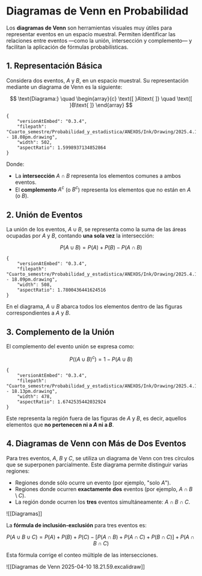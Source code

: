 # Diagramas de Venn en Probabilidad

Los **diagramas de Venn** son herramientas visuales muy útiles para representar eventos en un espacio muestral. Permiten identificar las relaciones entre eventos —como la unión, intersección y complemento— y facilitan la aplicación de fórmulas probabilísticas.

## 1. Representación Básica

Considera dos eventos, $A$ y $B$, en un espacio muestral. Su representación mediante un diagrama de Venn es la siguiente:

$$
\text{Diagrama:} \quad \begin{array}{c}
\text{[ }A\text{ ]} \quad \text{[ }B\text{ ]}
\end{array}
$$
```handdrawn-ink
{
	"versionAtEmbed": "0.3.4",
	"filepath": "Cuarto_semestre/Probabilidad_y_estadistica/ANEXOS/Ink/Drawing/2025.4.10 - 18.08pm.drawing",
	"width": 502,
	"aspectRatio": 1.5998937134852864
}
```

Donde:
- La **intersección** $A \cap B$ representa los elementos comunes a ambos eventos.
- El **complemento** $A^c$ (o $B^c$) representa los elementos que no están en $A$ (o $B$).

## 2. Unión de Eventos

La unión de los eventos, $A \cup B$, se representa como la suma de las áreas ocupadas por $A$ y $B$, contando **una sola vez** la intersección:

$$
P(A \cup B) = P(A) + P(B) - P(A \cap B)
$$

```handdrawn-ink
{
	"versionAtEmbed": "0.3.4",
	"filepath": "Cuarto_semestre/Probabilidad_y_estadistica/ANEXOS/Ink/Drawing/2025.4.10 - 18.09pm.drawing",
	"width": 508,
	"aspectRatio": 1.7800436441624516
}
```


En el diagrama, $A \cup B$ abarca todos los elementos dentro de las figuras correspondientes a $A$ y $B$.

## 3. Complemento de la Unión

El complemento del evento unión se expresa como:

$$
P((A \cup B)^c) = 1 - P(A \cup B)
$$

```handdrawn-ink
{
	"versionAtEmbed": "0.3.4",
	"filepath": "Cuarto_semestre/Probabilidad_y_estadistica/ANEXOS/Ink/Drawing/2025.4.10 - 18.13pm.drawing",
	"width": 478,
	"aspectRatio": 1.6742535442032924
}
```

Este representa la región fuera de las figuras de $A$ y $B$, es decir, aquellos elementos que **no pertenecen ni a $A$ ni a $B$**.

## 4. Diagramas de Venn con Más de Dos Eventos

Para tres eventos, $A$, $B$ y $C$, se utiliza un diagrama de Venn con tres círculos que se superponen parcialmente. Este diagrama permite distinguir varias regiones:
- Regiones donde sólo ocurre un evento (por ejemplo, "solo $A$").
- Regiones donde ocurren **exactamente dos** eventos (por ejemplo, $A \cap B \setminus C$).
- La región donde ocurren los **tres** eventos simultáneamente: $A \cap B \cap C$.

![[Diagramas]]


La **fórmula de inclusión-exclusión** para tres eventos es:

$$
P(A\cup B\cup C) = P(A) + P(B) + P(C) - \Big[ P(A\cap B) + P(A\cap C) + P(B\cap C) \Big] + P(A\cap B\cap C)
$$

Esta fórmula corrige el conteo múltiple de las intersecciones.


![[Diagramas de Venn 2025-04-10 18.21.59.excalidraw]]
